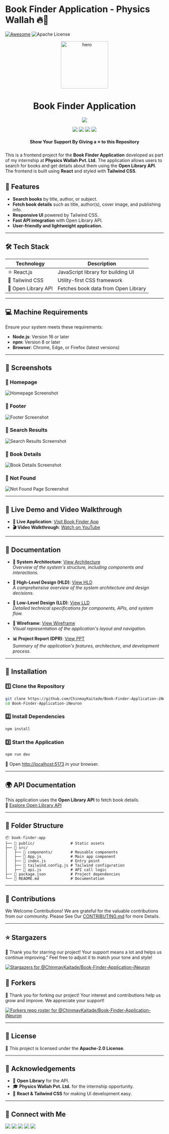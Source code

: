 # Book Finder Application - Physics Wallah 🔥🚀

[![Awesome](https://awesome.re/badge.svg)](https://awesome.re) ![Apache License](https://img.shields.io/badge/License-Apache%202.0-blue.svg)

<div align="center">
	<a href="https://github.com/ChinmayKaitade/"><img src="./logo.jpg" alt="hero" width="150px"/></a>
	<h1>Book Finder Application</h1>
    <img src="https://img.shields.io/badge/Book%20Finder%20App-React%20%7C%20Tailwind%20CSS%20%7C%20Open%20Library%20API-blueviolet?style=for-the-badge&logo=react" />
	<p>
		<a name="stars"><img src="https://img.shields.io/github/stars/ChinmayKaitade/Book-Finder-Application-iNeuron?style=for-the-badge"></a>
		<a name="forks"><img src="https://img.shields.io/github/forks/ChinmayKaitade/Book-Finder-Application-iNeuron?logoColor=green&style=for-the-badge"></a>
		<a name="contributions"><img src="https://img.shields.io/github/contributors/ChinmayKaitade/Book-Finder-Application-iNeuron?logoColor=green&style=for-the-badge"></a>
		<a name="license"><img src="https://img.shields.io/github/license/ChinmayKaitade/Book-Finder-Application-iNeuron?style=for-the-badge"></a>
	</p>
	<h4>Show Your Support By Giving a ⭐ to this Repository</h4>
</div>

This is a frontend project for the **Book Finder Application** developed as part of my internship at **Physics Wallah Pvt. Ltd.** The application allows users to search for books and get details about them using the **Open Library API**. The frontend is built using **React** and styled with **Tailwind CSS**.

## 🚀 Features

- **Search books** by title, author, or subject.
- **Fetch book details** such as title, author(s), cover image, and publishing info.
- **Responsive UI** powered by Tailwind CSS.
- **Fast API integration** with Open Library API.
- **User-friendly and lightweight application.**

---

## 🛠️ Tech Stack

| Technology          | Description                         |
| ------------------- | ----------------------------------- |
| ⚛️ React.js         | JavaScript library for building UI  |
| 🎨 Tailwind CSS     | Utility-first CSS framework         |
| 📡 Open Library API | Fetches book data from Open Library |

---

## 💻 Machine Requirements

Ensure your system meets these requirements:

- **Node.js**: Version 16 or later
- **npm**: Version 8 or later
- **Browser**: Chrome, Edge, or Firefox (latest versions)

---

## 📸 Screenshots

### 🌟 Homepage

![Homepage Screenshot](./public/output/Header.png)

### 🌟 Footer

![Footer Screenshot](./public/output/Footer.png)

### 🌟 Search Results

![Search Results Screenshot](./public/output/BookList.png)

### 🌟 Book Details

![Book Details Screenshot](./public/output/BookDetails.png)

### 🌟 Not Found

![Not Found Page Screenshot](./public/output/NotFound.png)

---

## 🎥 Live Demo and Video Walkthrough

- **🔗 Live Application**: [Visit Book Finder App](https://bookfinderapplication.vercel.app/)
- **🎬 Video Walkthrough**: [Watch on YouTube](https://youtu.be/ARIKWJRoxsw?si=1iKdJz4xP5Njc3hE)

---

## 📂 Documentation

- **📜 System Architecture**: [View Architecture](https://drive.google.com/file/d/1Geu6qTh-CJnK2zKRvVhjMBt9nQPbKeyF/view?usp=drive_link)  
  _Overview of the system's structure, including components and interactions._

- **📘 High-Level Design (HLD)**: [View HLD](https://drive.google.com/file/d/1xRrRd98X2PHhi-YTbuihfW6aomLEaSlP/view?usp=drive_link)  
  _A comprehensive overview of the system architecture and design decisions._

- **📙 Low-Level Design (LLD)**: [View LLD](https://drive.google.com/file/d/1DwXW5Y_0iI--ye-IQXSEXzUTcLT5Uisb/view?usp=drive_link)  
  _Detailed technical specifications for components, APIs, and system flow._

- **📐 Wireframe**: [View Wireframe](https://drive.google.com/file/d/1z16sU_GnIMsM7nwaIUpByKK3MsqiuHw2/view?usp=drive_link)  
  _Visual representation of the application's layout and navigation._

- **📊 Project Report (DPR)**: [View PPT](https://drive.google.com/file/d/1teQVUjh1uefotRc8tXM3SlSl9WMgU-KW/view?usp=drive_link)  
  _Summary of the application's features, architecture, and development process._

---

## 📌 Installation

### 1️⃣ Clone the Repository

```bash
git clone https://github.com/ChinmayKaitade/Book-Finder-Application-iNeuron
cd Book-Finder-Application-iNeuron
```

### 2️⃣ Install Dependencies

```bash
npm install
```

### 3️⃣ Start the Application

```bash
npm run dev
```

🚀 Open [http://localhost:5173](http://localhost:5173) in your browser.

---

## 🌍 API Documentation

This application uses the **Open Library API** to fetch book details.  
📖 [Explore Open Library API](https://openlibrary.org/developers)

---

## 📂 Folder Structure

```
📦 book-finder-app
├── 📂 public/                # Static assets
├── 📂 src/
│   ├── 📂 components/        # Reusable components
│   ├── 📄 App.js             # Main app component
│   ├── 📄 index.js           # Entry point
│   ├── 📄 tailwind.config.js # Tailwind configuration
│   ├── 📄 api.js             # API call logic
├── 📄 package.json           # Project dependencies
└── 📄 README.md              # Documentation
```

---

## 🤝 Contributions

We Welcome Contributions! We are grateful for the valuable contributions from our community. Please See Our [CONTRIBUTING.md](CONTRIBUTING.md) for more Details.

<!-- ALL-CONTRIBUTORS-LIST:START - Do not remove or modify this section -->
<!-- prettier-ignore-start -->
<!-- markdownlint-disable -->

<!-- markdownlint-restore -->
<!-- prettier-ignore-end -->

<!-- ALL-CONTRIBUTORS-LIST:END -->

---

## ⭐ Stargazers

🌟 Thank you for starring our project! Your support means a lot and helps us continue improving." Feel free to adjust it to match your tone and style!

[![Stargazers for @ChinmayKaitade/Book-Finder-Application-iNeuron](https://reporoster.com/stars/ChinmayKaitade/Book-Finder-Application-iNeuron)](https://github.com/ChinmayKaitade/Book-Finder-Application-iNeuron/stargazers)

## 🔧 Forkers

🍴 Thank you for forking our project! Your interest and contributions help us grow and improve. We appreciate your support!

[![Forkers repo roster for @ChinmayKaitade/Book-Finder-Application-iNeuron](https://reporoster.com/forks/ChinmayKaitade/Book-Finder-Application-iNeuron)](https://github.com/ChinmayKaitade/Book-Finder-Application-iNeuron/network/members)

---

## 📜 License

📝 This project is licensed under the **Apache-2.0 License**.

---

## 🙌 Acknowledgements

- 📖 **Open Library** for the API.
- 🎓 **Physics Wallah Pvt. Ltd.** for the internship opportunity.
- 💙 **React & Tailwind CSS** for making UI development easy.

---

## 🔗 Connect with Me

<p>
<a href="https://www.linkedin.com/in/your-profile" target="_blank"><img src="https://img.shields.io/badge/LinkedIn-0077B5?style=for-the-badge&logo=linkedin&logoColor=white"/></a>  
<a href="https://github.com/your-username" target="_blank"><img src="https://img.shields.io/badge/GitHub-181717?style=for-the-badge&logo=github&logoColor=white"/></a>
<a href="https://www.instagram.com/your-username" target="_blank"><img src="https://img.shields.io/badge/Instagram-E4405F?style=for-the-badge&logo=instagram&logoColor=white"/></a>
<a href="https://www.facebook.com/your-username" target="_blank"><img src="https://img.shields.io/badge/Facebook-1877F2?style=for-the-badge&logo=facebook&logoColor=white"/></a>
<a href="https://twitter.com/your-username" target="_blank"><img src="https://img.shields.io/badge/X-000000?style=for-the-badge&logo=x&logoColor=white"/></a>
</p>
